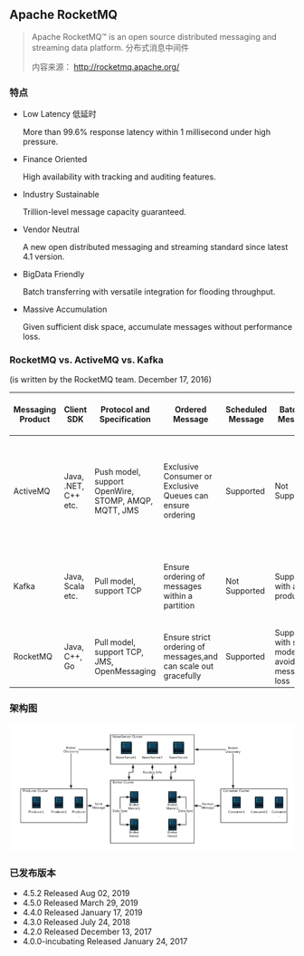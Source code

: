 ## Apache RocketMQ

> Apache RocketMQ™ is an open source distributed messaging and streaming data platform.
> 分布式消息中间件
> 
> 内容来源： http://rocketmq.apache.org/

### 特点
* Low Latency 低延时
    
    More than 99.6% response latency within 1 millisecond under high pressure.

* Finance Oriented
    
    High availability with tracking and auditing features.

* Industry Sustainable
    
    Trillion-level message capacity guaranteed.

* Vendor Neutral

    A new open distributed messaging and streaming standard since latest 4.1 version.

* BigData Friendly

    Batch transferring with versatile integration for flooding throughput.

* Massive Accumulation
    
    Given sufficient disk space, accumulate messages without performance loss.

### RocketMQ vs. ActiveMQ vs. Kafka

(is written by the RocketMQ team. December 17, 2016)

Messaging Product | Client SDK | Protocol and Specification | Ordered Message | Scheduled Message | Batched Message | BroadCast Message | Message Filter | Server Triggered Redelivery | Message Storage | Message Retroactive | Message Priority | High Availability and Failover | Message Track | Configuration | Management and Operation Tools
---|---|---|---|---|---|---|---|---|---|---|---|---|---|---|---
ActiveMQ | Java, .NET, C++ etc. | Push model, support OpenWire, STOMP, AMQP, MQTT, JMS | Exclusive Consumer or Exclusive Queues can ensure ordering | Supported | Not Supported | Supported | Supported | Not Supported | Supports very fast persistence using JDBC along with a high performance journal，such as levelDB, kahaDB | Supported | Supported | Supported, depending on storage,if using kahadb it requires a ZooKeeper server | Not Supported | The default configuration is low level, user need to optimize the configuration parameters | Supported
Kafka | Java, Scala etc. | Pull model, support TCP | Ensure ordering of messages within a partition | Not Supported | Supported, with async producer | Not Supported | Supported, you can use Kafka Streams to filter messages | Not Supported | High performance file storage | Supported offset indicate | Not Supported | Supported, requires a ZooKeeper server | Not Supported | Kafka uses key-value pairs format for configuration. These values can be supplied either from a file or programmatically. | Supported, use terminal command to expose core metrics
RocketMQ | Java, C++, Go | Pull model, support TCP, JMS, OpenMessaging | Ensure strict ordering of messages,and can scale out gracefully | Supported | Supported, with sync mode to avoid message loss | Supported | Supported, property filter expressions based on SQL92 | Supported | High performance and low latency file storage | Supported timestamp and offset two indicates | Not Supported | Supported, Master-Slave model, without another kit | Supported | Work out of box,user only need to pay attention to a few configurations | Supported, rich web and terminal command to expose core metrics

### 架构图

![images](../MQ/images/rmq-basic-arc.png)

### 已发布版本

* 4.5.2    Released Aug 02, 2019
* 4.5.0    Released March 29, 2019
* 4.4.0    Released January 17, 2019
* 4.3.0    Released July 24, 2018
* 4.2.0    Released December 13, 2017
* 4.0.0-incubating    Released January 24, 2017
